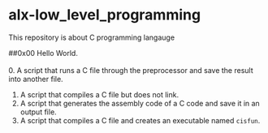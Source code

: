 # alx-low_level_programming
This repository is about C programming langauge

##0x00 Hello World. </br>
</br>
0. A script that runs a C file through the preprocessor and save the result into another file.</br>
1. A script that compiles a C file but does not link. </br>
2. A script that generates the assembly code of a C code and save it in an output file. </br>
3. A script that compiles a C file and creates an executable named `cisfun`.

